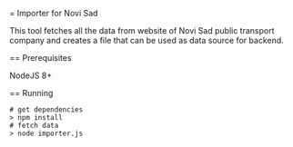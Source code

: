 = Importer for Novi Sad

This tool fetches all the data from website of Novi Sad public transport company and creates a file that can be used as data source for backend.

== Prerequisites

NodeJS 8+

== Running

```
# get dependencies
> npm install
# fetch data
> node importer.js
```